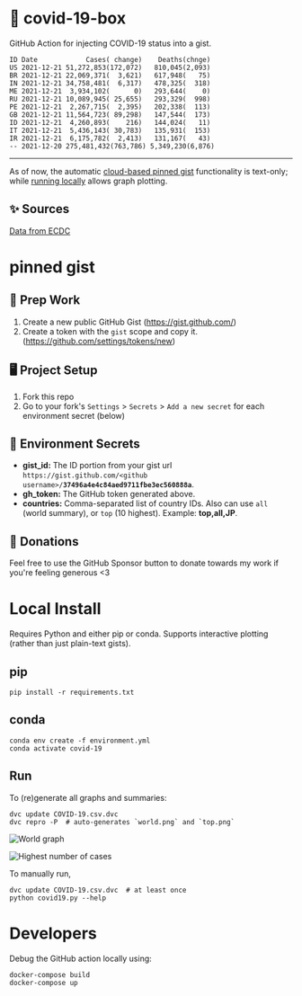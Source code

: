 # 🏥 covid-19-box

GitHub Action for injecting COVID-19 status into a gist.

```
ID Date            Cases( change)    Deaths(chnge)
US 2021-12-21 51,272,853(172,072)   810,045(2,093)
BR 2021-12-21 22,069,371(  3,621)   617,948(   75)
IN 2021-12-21 34,758,481(  6,317)   478,325(  318)
ME 2021-12-21  3,934,102(      0)   293,644(    0)
RU 2021-12-21 10,089,945( 25,655)   293,329(  998)
PE 2021-12-21  2,267,715(  2,395)   202,338(  113)
GB 2021-12-21 11,564,723( 89,298)   147,544(  173)
ID 2021-12-21  4,260,893(    216)   144,024(   11)
IT 2021-12-21  5,436,143( 30,783)   135,931(  153)
IR 2021-12-21  6,175,782(  2,413)   131,167(   43)
-- 2021-12-20 275,481,432(763,786) 5,349,230(6,876)
```

---

As of now, the automatic [cloud-based pinned gist](#pinned-gist) functionality is text-only;
while [running locally](#local-install) allows graph plotting.

## ✨ Sources

[Data from ECDC](https://www.ecdc.europa.eu/en/publications-data/download-todays-data-geographic-distribution-covid-19-cases-worldwide)

# pinned gist

## 🎒 Prep Work
1. Create a new public GitHub Gist (https://gist.github.com/)
1. Create a token with the `gist` scope and copy it. (https://github.com/settings/tokens/new)

## 🖥 Project Setup
1. Fork this repo
1. Go to your fork's `Settings` > `Secrets` > `Add a new secret` for each environment secret (below)

## 🤫 Environment Secrets
- **gist_id:** The ID portion from your gist url `https://gist.github.com/<github username>/`**`37496a4e4c84aed9711fbe3ec560888a`**.
- **gh_token:** The GitHub token generated above.
- **countries:** Comma-separated list of country IDs. Also can use `all` (world summary), or `top` (10 highest). Example: **top,all,JP**.

## 💸 Donations

Feel free to use the GitHub Sponsor button to donate towards my work if you're feeling generous <3

# Local Install

Requires Python and either pip or conda. Supports interactive plotting (rather than just plain-text gists).

## pip

```
pip install -r requirements.txt
```

## conda

```
conda env create -f environment.yml
conda activate covid-19
```

## Run

To (re)generate all graphs and summaries:

```
dvc update COVID-19.csv.dvc
dvc repro -P  # auto-generates `world.png` and `top.png`
```

![World graph](world.png)

![Highest number of cases](top.png)

To manually run,

```
dvc update COVID-19.csv.dvc  # at least once
python covid19.py --help
```

# Developers

Debug the GitHub action locally using:

```
docker-compose build
docker-compose up
```
